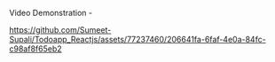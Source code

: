 Video Demonstration - 

https://github.com/Sumeet-Supali/Todoapp_Reactjs/assets/77237460/206641fa-6faf-4e0a-84fc-c98af8f65eb2

